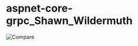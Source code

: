 # aspnet-core-grpc_Shawn_Wildermuth

![Compare](https://user-images.githubusercontent.com/64368109/129594757-60b6c172-5f68-429e-b546-ae9c16dd9a9f.png)
